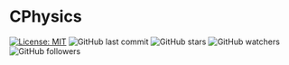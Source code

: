 # CPhysics
[![License: MIT](https://img.shields.io/badge/License-MIT-yellow.svg)](https://opensource.org/licenses/MIT)
![GitHub last commit](https://img.shields.io/github/last-commit/glensand/CPhysics?color=red&style=plastic)
![GitHub stars](https://img.shields.io/github/stars/glensand/CPhysics?style=social)
![GitHub watchers](https://img.shields.io/github/watchers/glensand/CPhysics?style=social)
![GitHub followers](https://img.shields.io/github/followers/glensand?style=social)
